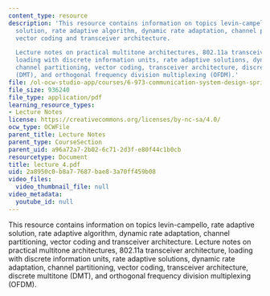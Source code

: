 ```yaml
---
content_type: resource
description: 'This resource contains information on topics levin-campello, rate adaptive
  solution, rate adaptive algorithm, dynamic rate adaptation, channel partitioning,
  vector coding and transceiver architecture.

  Lecture notes on practical multitone architectures, 802.11a transceiver architecture,
  loading with discrete information units, rate adaptive solutions, dynamic rate adaptation,
  channel partitioning, vector coding, transceiver architecture, discrete multitone
  (DMT), and orthogonal frequency division multiplexing (OFDM).'
file: /ol-ocw-studio-app/courses/6-973-communication-system-design-spring-2006/2a8950c0b8a77687bae83a70ff459b08_lecture_4.pdf
file_size: 936240
file_type: application/pdf
learning_resource_types:
- Lecture Notes
license: https://creativecommons.org/licenses/by-nc-sa/4.0/
ocw_type: OCWFile
parent_title: Lecture Notes
parent_type: CourseSection
parent_uid: a96a72a7-2b02-6c71-2d3f-e80f44c1b0cb
resourcetype: Document
title: lecture_4.pdf
uid: 2a8950c0-b8a7-7687-bae8-3a70ff459b08
video_files:
  video_thumbnail_file: null
video_metadata:
  youtube_id: null
---
```

This resource contains information on topics levin-campello, rate adaptive solution, rate adaptive algorithm, dynamic rate adaptation, channel partitioning, vector coding and transceiver architecture.
Lecture notes on practical multitone architectures, 802.11a transceiver architecture, loading with discrete information units, rate adaptive solutions, dynamic rate adaptation, channel partitioning, vector coding, transceiver architecture, discrete multitone (DMT), and orthogonal frequency division multiplexing (OFDM).